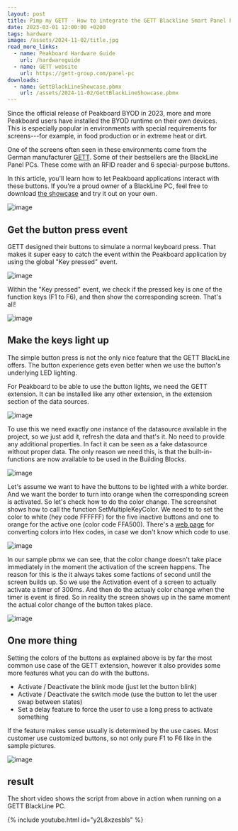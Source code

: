 ```yaml
---
layout: post
title: Pimp my GETT - How to integrate the GETT Blackline Smart Panel PC with Peakboard
date: 2023-03-01 12:00:00 +0200
tags: hardware
image: /assets/2024-11-02/title.jpg
read_more_links:
  - name: Peakboard Hardware Guide
    url: /hardwareguide
  - name: GETT website
    url: https://gett-group.com/panel-pc
downloads:
  - name: GettBlackLineShowcase.pbmx
    url: /assets/2024-11-02/GettBlackLineShowcase.pbmx
---
```


Since the official release of Peakboard BYOD in 2023, more and more Peakboard users have installed the BYOD runtime on their own devices. This is especially popular in environments with special requirements for screens---for example, in food production or in extreme heat or dirt.

One of the screens often seen in these environments come from the German manufacturer [GETT](https://gett-group.com/panel-pc). Some of their bestsellers are the BlackLine Panel PCs. These come with an RFID reader and 6 special-purpose buttons.

In this article, you'll learn how to let Peakboard applications interact with these buttons. If you're a proud owner of a BlackLine PC, feel free to download [the showcase](/assets/2024-11-02/GettBlackLineShowcase.pbmx) and try it out on your own.

![image](/assets/2024-11-02/010.jpeg)

## Get the button press event

GETT designed their buttons to simulate a normal keyboard press. That makes it super easy to catch the event within the Peakboard application by using the global "Key pressed" event.

![image](/assets/2024-11-02/020.png)

Within the "Key pressed" event, we check if the pressed key is one of the function keys (F1 to F6), and then show the corresponding screen. That's all!

![image](/assets/2024-11-02/030.png)

## Make the keys light up

The simple button press is not the only nice feature that the GETT BlackLine offers. The button experience gets even better when we use the button's underlying LED lighting.

For Peakboard to be able to use the button lights, we need the GETT extension. It can be installed like any other extension, in the extension section of the data sources.

![image](/assets/2024-11-02/040.png)

To use this we need exactly one instance of the datasource available in the project, so we just add it, refresh the data and that's it. No need to provide any additional properties. In fact it can be seen as a fake datasource without proper data. The only reason we need this, is that the built-in-functions are now available to be used in the Building Blocks.

![image](/assets/2024-11-02/050.png)

Let's assume we want to have the buttons to be lighted with a white border. And we want the border to turn into orange when the corresponding screen is activated. So let's check how to do the color change. The screenshot shows how to call the function SetMultipleKeyColor. We need to to set the color to white (hey code FFFFFF) for the five inactive buttons and one to orange for the active one (color code FFA500). There's a [web page](https://www.rapidtables.com/convert/color/hex-to-rgb.html) for converting colors into Hex codes, in case we don't know which code to use.

![image](/assets/2024-11-02/060.png)

In our sample pbmx we can see, that the color change doesn't take place immediately in the moment the activation of the screen happens. The reason for this is the it always takes some factions of second until the screen builds up. So we use the Activation event of a screen to actually activate a timer of 300ms. And then do the actualy color change when the timer is event is fired. So in reality the screen shows up in the same moment the actual color change of the button takes place.

![image](/assets/2024-11-02/070.png)

## One more thing

Setting the colors of the buttons as explained above is by far the most common use case of the GETT extension, however it also provides some more features what you can do with the buttons.

- Activate / Deactivate the blink mode (just let the button blink)
- Activate / Deactivate the switch mode (use the button to let the user swap between states)
- Set a delay feature to force the user to use a long press to activate something

If the feature makes sense usually is determined by the use cases. Most customer use customized buttons, so not only pure F1 to F6 like in the sample pictures.

![image](/assets/2024-11-02/080.png)

## result

The short video shows the script from above in action when running on a GETT BlackLine PC.

{% include youtube.html id="y2L8xzesbls" %}
